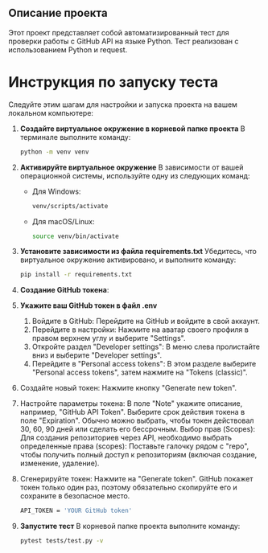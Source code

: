 ## Описание проекта
Этот проект представляет собой автоматизированный тест для проверки работы с GitHub API на языке Python. Тест реализован с использованием Python и request.
# Инструкция по запуску теста
Следуйте этим шагам для настройки и запуска проекта на вашем локальном компьютере:

1. **Создайте виртуальное окружение в корневой папке проекта**
   В терминале выполните команду:
   ```bash
   python -m venv venv
   ```
3. **Активируйте виртуальное окружение**
   В зависимости от вашей операционной системы, используйте одну из следующих команд:
   - Для Windows:
     ```bash
     venv/scripts/activate
     ```
   - Для macOS/Linux:
     ```bash
     source venv/bin/activate
     ```
5. **Установите зависимости из файла requirements.txt**
   Убедитесь, что виртуальное окружение активировано, и выполните команду:
   ```bash
   pip install -r requirements.txt
6. **Создание GitHub токена**:
 
7. **Укажите ваш GitHub токен в файл .env**
   1. Войдите в GitHub:
      Перейдите на GitHub и войдите в свой аккаунт.
   2. Перейдите в настройки:
      Нажмите на аватар своего профиля в правом верхнем углу и выберите "Settings".
   3. Откройте раздел "Developer settings":
      В меню слева пролистайте вниз и выберите "Developer settings".
   4. Перейдите в "Personal access tokens":
      В этом разделе выберите "Personal access tokens", затем нажмите на "Tokens (classic)".
  5. Создайте новый токен:
      Нажмите кнопку "Generate new token".
  6. Настройте параметры токена:
      В поле "Note" укажите описание, например, "GitHub API Token".
      Выберите срок действия токена в поле "Expiration". Обычно можно выбрать, чтобы токен действовал 30, 60, 90 дней или сделать его бессрочным.
      Выбор прав (Scopes): Для создания репозиториев через API, необходимо выбрать определенные права (scopes):
      Поставьте галочку рядом с "repo", чтобы получить полный доступ к репозиториям (включая создание, изменение, удаление).
  7. Сгенерируйте токен: Нажмите на "Generate token". GitHub покажет токен только один раз, поэтому обязательно скопируйте его и сохраните в безопасное место.
     ```bash
     API_TOKEN = 'YOUR GitHub token'
     ```
9. **Запустите тест**
   В корневой папке проекта выполните команду:
   ```bash
   pytest tests/test.py -v
   ```
